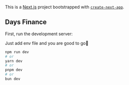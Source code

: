 This is a [Next.js](https://nextjs.org/) project bootstrapped with [`create-next-app`](https://github.com/vercel/next.js/tree/canary/packages/create-next-app).

## Days Finance

First, run the development server:

Just add env file and you are good to go🚀

```bash
npm run dev
# or
yarn dev
# or
pnpm dev
# or
bun dev
```
